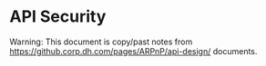 # API Security
Warning: This document is copy/past notes from https://github.corp.dh.com/pages/ARPnP/api-design/ documents.
